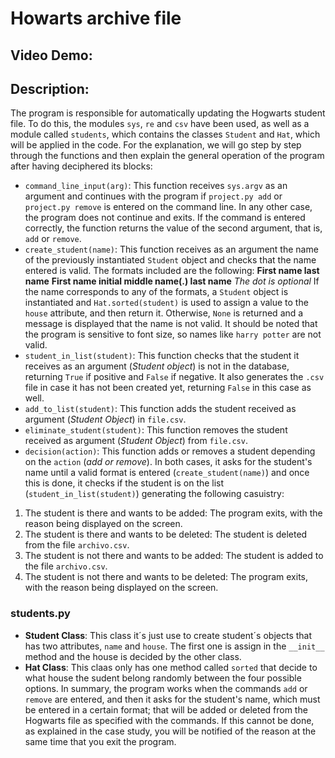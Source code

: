 # Howarts archive file
## Video Demo:  <URL HERE>
## Description:
The program is responsible for automatically updating the Hogwarts student file. To do this, the modules `sys`, `re` and `csv` have been used, as well as a module called `students`, which contains the classes `Student` and `Hat`, which will be applied in the code. For the explanation, we will go step by step through the functions and then explain the general operation of the program after having deciphered its blocks:
- `command_line_input(arg)`: This function receives `sys.argv` as an argument and continues with the program if `project.py add` or `project.py remove` is entered on the command line. In any other case, the program does not continue and exits. If the command is entered correctly, the function returns the value of the second argument, that is, `add` or `remove`.
- `create_student(name)`: This function receives as an argument the name of the previously instantiated `Student` object and checks that the name entered is valid. The formats included are the following:
**First name last name**
**First name initial middle name(.) last name** *The dot is optional*
If the name corresponds to any of the formats, a `Student` object is instantiated and `Hat.sorted(student)` is used to assign a value to the `house` attribute, and then return it. Otherwise, `None` is returned and a message is displayed that the name is not valid. It should be noted that the program is sensitive to font size, so names like `harry potter` are not valid.
- `student_in_list(student)`: This function checks that the student it receives as an argument (*Student object*) is not in the database, returning `True` if positive and `False` if negative. It also generates the `.csv` file in case it has not been created yet, returning `False` in this case as well.
- `add_to_list(student)`: This function adds the student received as argument (*Student Object*) in `file.csv`.
- `eliminate_student(student)`: This function removes the student received as argument (*Student Object*) from `file.csv`.
- `decision(action)`: This function adds or removes a student depending on the `action` (*add or remove*). In both cases, it asks for the student's name until a valid format is entered (`create_student(name)`) and once this is done, it checks if the student is on the list (`student_in_list(student)`) generating the following casuistry:
1. The student is there and wants to be added: The program exits, with the reason being displayed on the screen.
2. The student is there and wants to be deleted: The student is deleted from the file `archivo.csv`.
3. The student is not there and wants to be added: The student is added to the file `archivo.csv`.
4. The student is not there and wants to be deleted: The program exits, with the reason being displayed on the screen.
### students.py
- **Student Class**: This class it´s just use to create student´s objects that has two attributes, `name` and `house`. The first one is assign in the `__init__` method and the house is decided by the other class.
- **Hat Class**: This claas only has one method called `sorted` that decide to what house the sudent belong randomly between the four possible options.
In summary, the program works when the commands `add` or `remove` are entered, and then it asks for the student's name, which must be entered in a certain format; that will be added or deleted from the Hogwarts file as specified with the commands. If this cannot be done, as explained in the case study, you will be notified of the reason at the same time that you exit the program.


